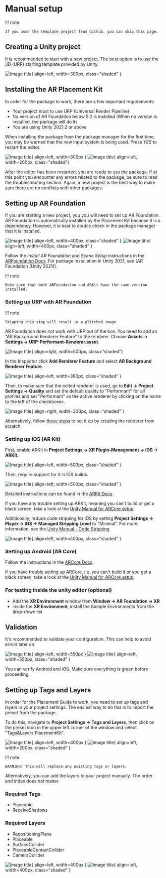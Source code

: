 # Manual setup

!!! note

    If you used the template project from Github, you can skip this page.

## Creating a Unity project

It is recommended to start with a new project. The best option is to use the 3D (URP) starting template provided by Unity.

![Image title](images/3DCore.png){ align=left, width=300px, class="shaded" }

## Installing the AR Placement Kit
In order for the package to work, there are a few important requirements:

- Your project must to use URP (Universal Render Pipeline)
- No version of AR Foundation below 5.0 is installed (When no version is installed, the package will do it)
- You are using Unity 2021.2 or above


When installing the package from the package manager for the first time, you may be warned that the new input system is being used. Press *YES* to restart the editor.

![Image title](images/NewInputSystemPrompt_light.png#only-light){ align=left, width=300px }
![Image title](images/NewInputSystemPrompt_dark.png#only-dark){ align=left, width=200px, class="shaded"}

After the editor has been restarted, you are ready to use the package. If at this point you encounter any errors related to the package, be sure to read the troubleshooting section. Again, a new project is the best way to make sure there are no conflicts with other packages.


## Setting up AR Foundation


If you are starting a new project, you you will need to set up AR Foundation. AR Foundation is automatically installed by the Placement Kit because it is a dependency.
However, it is best to double check in the package manager that it is installed.

![Image title](images/ARFoundationPackage_light.png#only-light){ align=left, width=400px, class="shaded" }
![Image title](images/ARFoundationPackage_dark.png#only-dark){ align=left, width=400px, class="shaded" }

Follow the *Install AR Foundation* and *Scene Setup* instructions in the [ARFoundation Docs](https://docs.unity3d.com/Packages/com.unity.xr.arfoundation@5.0/manual/project-setup/project-setup.html).
For package installation in Unity 2021, see [AR Foundation (Unity 2021)].

!!! note

    Make sure that both ARFoundation and ARKit have the same version installed.

### Setting up URP with AR Foundation

!!! note

    Skipping this step will result in a glitched image

AR Foundation does not work with URP out of the box.
You need to add an "AR Background Renderer Feature" to the renderer.
Choose **Assets -> Settings -> URP-Performant-Renderer.asset**. 

![Image title](images/RendererFile.png){ align=right, width=500px, class="shaded"}

In the Inspector click **Add Renderer Feature** and select **AR Background Renderer Feature**.

![Image title](images/RendererFeature.png){ align=left, width=380px, class="shaded" }

Then, to make sure that the edited renderer is used, go to **Edit -> Project Settings -> Quality** and set the default quality to "Performant" for all profiles and set "Performant" as the active renderer by clicking on the name to the left of the checkboxes.

![Image title](images/QualitySettings.png){ align=right, width=230px, class="shaded" }

Alternatively, follow [these steps](https://docs.unity3d.com/Packages/com.unity.xr.arfoundation@5.0/manual/project-setup/universal-render-pipeline.html) to set it up by creating the renderer from scratch.


### Setting up iOS (AR Kit)

First, enable ARKit in **Project Settings -> XR Plugin-Management -> iOS -> ARKit**.

![Image title](images/ARKitXRManagement.png){ align=left, width=500px, class="shaded" }

Then, require support for it in iOS builds.

![Image title](images/ARKitSupport.png){ align=left, width=500px, class="shaded" }

Detailed instructions can be found in the [ARKit Docs](https://docs.unity3d.com/Packages/com.unity.xr.arkit@5.0/manual/project-configuration-arkit.html).

If you have any trouble setting up ARKit, meaning you can't build or get a black screen, take a look at the [Unity Manual for ARCore setup](https://docs.unity3d.com/Packages/com.unity.xr.arcore@5.0/manual/project-configuration-arcore.html).

Additionally, reduce code stripping for iOS by setting **Project Settings -> Player -> iOS -> Managed Stripping Level** to "Minimal". For more information, see the [Unity Manual - Code Stripping](https://docs.unity3d.com/Manual/ManagedCodeStripping.html).

![Image title](images/CodeStripping.png){ align=left, width=500px, class="shaded" }

### Setting up Android (AR Core)

Follow the instructions in the [ARCore Docs](https://docs.unity3d.com/Packages/com.unity.xr.arcore@5.0/manual/project-configuration-arcore.html).

If you have trouble setting up ARCore, i.e. you can't build it or you get a black screen, take a look at the [Unity Manual for ARCore setup](https://docs.unity3d.com/Packages/com.unity.xr.arcore@5.0/manual/project-configuration-arcore.html).

### For testing inside the unity editor (optional)

- Add the **XR Environment** window from **Window -> AR Foundation -> XR**
- inside the **XR Environment**, install the Sample Environments from the drop-down list

## Validation

It's recommended to validate your configuration. This can help to avoid errors later on.

![Image title](images/Validation_light.png#only-light){ align=left, width=550px }
![Image title](images/Validation_dark.png#only-dark){ align=left, width=550px, class="shaded" }


You can verify Android and iOS. Make sure everything is green before proceeding.

## Setting up Tags and Layers

In order for the Placement Guide to work, you need to set up tags and layers in your project settings. The easiest way to do this is to import the preset from the package.

To do this, navigate to **Project Settings -> Tags and Layers**, then click on the preset icon in the upper left corner of the window and select "Tags&Layers PlacementKit".

![Image title](images/Tags&LayersPreset_light.png#only-light){ align=left, width=400px }
![Image title](images/Tags&LayersPreset_dark.png#only-dark){ align=left, width=200px, class="shaded" }

!!! note

    WARNING! This will replace any existing tags or layers.

Alternatively, you can add the layers to your project manually. The order and index does not matter.

### Required Tags

- Placeable
- ReceiveShadows

### Required Layers

- RepositioningPlane
- Placeable
- SurfaceCollider
- PlaceableContactCollider
- CameraCollider

![Image title](images/Tags&Layers_light.png#only-light){ align=left, width=400px }
![Image title](images/Tags&Layers_dark.png#only-dark){ align=left, width=400px, class="shaded" }
